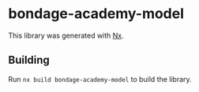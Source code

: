 # bondage-academy-model

This library was generated with [Nx](https://nx.dev).

## Building

Run `nx build bondage-academy-model` to build the library.
